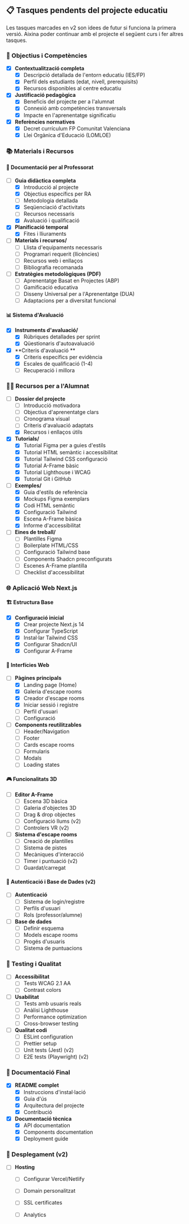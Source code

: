 ## 📋 Tasques pendents del projecte educatiu

Les tasques marcades en v2 son idees de futur si funciona la primera versió. Aixina poder continuar amb el projecte el següent curs i fer altres tasques.

### 🎯 Objectius i Competències
- [x] **Contextualització completa**
  - [x] Descripció detallada de l'entorn educatiu (IES/FP)
  - [x] Perfil dels estudiants (edat, nivell, prerequisits)
  - [x] Recursos disponibles al centre educatiu
  
- [x] **Justificació pedagògica**
  - [x] Beneficis del projecte per a l'alumnat
  - [x] Connexió amb competències transversals
  - [x] Impacte en l'aprenentatge significatiu

- [x] **Referències normatives**
  - [x] Decret currículum FP Comunitat Valenciana
  - [x] Llei Orgànica d'Educació (LOMLOE)

### 📚 Materials i Recursos

#### 📝 Documentació per al Professorat
- [ ] **Guia didàctica completa**
  - [x] Introducció al projecte
  - [x] Objectius específics per RA
  - [ ] Metodologia detallada
  - [x] Seqüenciació d'activitats
  - [ ] Recursos necessaris
  - [x] Avaluació i qualificació

- [x] **Planificació temporal**
  - [x] Fites i lliuraments

- [ ] **Materials i recursos/**
  - [ ] Llista d'equipaments necessaris
  - [ ] Programari requerit (llicències)
  - [ ] Recursos web i enllaços
  - [ ] Bibliografia recomanada

- [ ] **Estratègies metodològiques (PDF)**
  - [ ] Aprenentatge Basat en Projectes (ABP)
  - [ ] Gamificació educativa
  - [ ] Disseny Universal per a l'Aprenentatge (DUA)
  - [ ] Adaptacions per a diversitat funcional

#### 📊 Sistema d'Avaluació
- [x] **Instruments d'avaluació/**
  - [x] Rúbriques detallades per sprint
  - [x] Qüestionaris d'autoavaluació

- [x] **Criteris d'avaluació **
  - [x] Criteris específics per evidència
  - [x] Escales de qualificació (1-4)
  - [ ] Recuperació i millora

### 👨‍🎓 Recursos per a l'Alumnat

- [ ] **Dossier del projecte**
  - [ ] Introducció motivadora
  - [ ] Objectius d'aprenentatge clars
  - [ ] Cronograma visual
  - [ ] Criteris d'avaluació adaptats
  - [x] Recursos i enllaços útils

- [x] **Tutorials/**
  - [x] Tutorial Figma per a guies d'estils
  - [x] Tutorial HTML semàntic i accessibilitat
  - [x] Tutorial Tailwind CSS configuració
  - [x] Tutorial A-Frame bàsic
  - [x] Tutorial Lighthouse i WCAG
  - [x] Tutorial Git i GitHub

- [ ] **Exemples/**
  - [x] Guia d'estils de referència
  - [x] Mockups Figma exemplars
  - [x] Codi HTML semàntic
  - [x] Configuració Tailwind
  - [x] Escena A-Frame bàsica
  - [x] Informe d'accessibilitat

- [ ] **Eines de treball/**
  - [ ] Plantilles Figma
  - [ ] Boilerplate HTML/CSS
  - [ ] Configuració Tailwind base
  - [ ] Components Shadcn preconfigurats
  - [ ] Escenes A-Frame plantilla
  - [ ] Checklist d'accessibilitat

### 🌐 Aplicació Web Next.js

#### 🏗️ Estructura Base
- [x] **Configuració inicial**
  - [x] Crear projecte Next.js 14
  - [x] Configurar TypeScript
  - [x] Instal·lar Tailwind CSS
  - [x] Configurar Shadcn/UI
  - [x] Configurar A-Frame

#### 📱 Interfícies Web
- [ ] **Pàgines principals**
  - [x] Landing page (Home)
  - [x] Galeria d'escape rooms
  - [x] Creador d'escape rooms
  - [x] Iniciar sessió i registre
  - [ ] Perfil d'usuari
  - [ ] Configuració

- [ ] **Components reutilitzables**
  - [ ] Header/Navigation
  - [ ] Footer
  - [ ] Cards escape rooms
  - [ ] Formularis
  - [ ] Modals
  - [ ] Loading states

#### 🎮 Funcionalitats 3D
- [ ] **Editor A-Frame**
  - [ ] Escena 3D bàsica
  - [ ] Galeria d'objectes 3D
  - [ ] Drag & drop objectes
  - [ ] Configuració llums (v2)
  - [ ] Controlers VR (v2)

- [ ] **Sistema d'escape rooms**
  - [ ] Creació de plantilles
  - [ ] Sistema de pistes
  - [ ] Mecàniques d'interacció
  - [ ] Timer i puntuació (v2)
  - [ ] Guardat/carregat

#### 🔐 Autenticació i Base de Dades (v2)
- [ ] **Autenticació**
  - [ ] Sistema de login/registre
  - [ ] Perfils d'usuari
  - [ ] Rols (professor/alumne)

- [ ] **Base de dades**
  - [ ] Definir esquema
  - [ ] Models escape rooms
  - [ ] Progés d'usuaris
  - [ ] Sistema de puntuacions

### 🧪 Testing i Qualitat

- [ ] **Accessibilitat**
  - [ ] Tests WCAG 2.1 AA
  - [ ] Contrast colors

- [ ] **Usabilitat**
  - [ ] Tests amb usuaris reals
  - [ ] Anàlisi Lighthouse
  - [ ] Performance optimization
  - [ ] Cross-browser testing

- [ ] **Qualitat codi**
  - [ ] ESLint configuration
  - [ ] Prettier setup
  - [ ] Unit tests (Jest) (v2)
  - [ ] E2E tests (Playwright) (v2)

### 📖 Documentació Final

- [x] **README complet**
  - [x] Instruccions d'instal·lació
  - [x] Guia d'ús
  - [x] Arquitectura del projecte
  - [x] Contribució

- [x] **Documentació tècnica**
  - [x] API documentation
  - [x] Components documentation
  - [x] Deployment guide

### 🚀 Desplegament (v2)

- [ ] **Hosting**
  - [ ] Configurar Vercel/Netlify
  - [ ] Domain personalitzat
  - [ ] SSL certificates
  - [ ] Analytics

